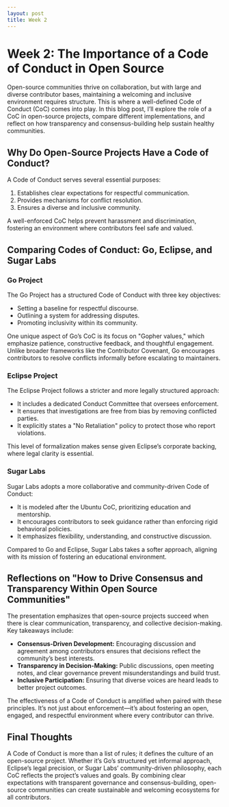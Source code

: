 ```yaml
---
layout: post
title: Week 2
---
```


# Week 2: The Importance of a Code of Conduct in Open Source

Open-source communities thrive on collaboration, but with large and diverse contributor bases, maintaining a welcoming and inclusive environment requires structure. This is where a well-defined Code of Conduct (CoC) comes into play. In this blog post, I’ll explore the role of a CoC in open-source projects, compare different implementations, and reflect on how transparency and consensus-building help sustain healthy communities.

## Why Do Open-Source Projects Have a Code of Conduct?

A Code of Conduct serves several essential purposes:
1. Establishes clear expectations for respectful communication.
2. Provides mechanisms for conflict resolution.
3. Ensures a diverse and inclusive community.

A well-enforced CoC helps prevent harassment and discrimination, fostering an environment where contributors feel safe and valued.

## Comparing Codes of Conduct: Go, Eclipse, and Sugar Labs

### Go Project
The Go Project has a structured Code of Conduct with three key objectives:
- Setting a baseline for respectful discourse.
- Outlining a system for addressing disputes.
- Promoting inclusivity within its community.

One unique aspect of Go’s CoC is its focus on "Gopher values," which emphasize patience, constructive feedback, and thoughtful engagement. Unlike broader frameworks like the Contributor Covenant, Go encourages contributors to resolve conflicts informally before escalating to maintainers.

### Eclipse Project
The Eclipse Project follows a stricter and more legally structured approach:
- It includes a dedicated Conduct Committee that oversees enforcement.
- It ensures that investigations are free from bias by removing conflicted parties.
- It explicitly states a "No Retaliation" policy to protect those who report violations.

This level of formalization makes sense given Eclipse’s corporate backing, where legal clarity is essential.

### Sugar Labs
Sugar Labs adopts a more collaborative and community-driven Code of Conduct:
- It is modeled after the Ubuntu CoC, prioritizing education and mentorship.
- It encourages contributors to seek guidance rather than enforcing rigid behavioral policies.
- It emphasizes flexibility, understanding, and constructive discussion.

Compared to Go and Eclipse, Sugar Labs takes a softer approach, aligning with its mission of fostering an educational environment.

## Reflections on "How to Drive Consensus and Transparency Within Open Source Communities"

The presentation emphasizes that open-source projects succeed when there is clear communication, transparency, and collective decision-making. Key takeaways include:
- **Consensus-Driven Development:** Encouraging discussion and agreement among contributors ensures that decisions reflect the community’s best interests.
- **Transparency in Decision-Making:** Public discussions, open meeting notes, and clear governance prevent misunderstandings and build trust.
- **Inclusive Participation:** Ensuring that diverse voices are heard leads to better project outcomes.

The effectiveness of a Code of Conduct is amplified when paired with these principles. It’s not just about enforcement—it’s about fostering an open, engaged, and respectful environment where every contributor can thrive.

## Final Thoughts
A Code of Conduct is more than a list of rules; it defines the culture of an open-source project. Whether it’s Go’s structured yet informal approach, Eclipse’s legal precision, or Sugar Labs’ community-driven philosophy, each CoC reflects the project’s values and goals. By combining clear expectations with transparent governance and consensus-building, open-source communities can create sustainable and welcoming ecosystems for all contributors.


